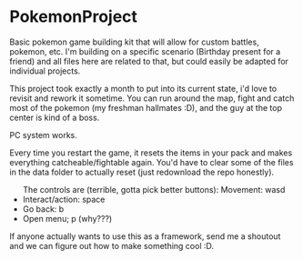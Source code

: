 # PokemonProject
Basic pokemon game building kit that will allow for custom battles, pokemon, etc.  I'm building on a specific scenario (Birthday present for a friend) and all files here are related to that, but could easily be adapted for individual projects.

This project took exactly a month to put into its current state, i'd love to revisit and rework it sometime.
You can run around the map, fight and catch most of the pokemon (my freshman hallmates :D), and the guy at the top center is kind of a boss. 

PC system works.

Every time you restart the game, it resets the items in your pack and makes everything catcheable/fightable again.  You'd have to clear some of the files in the data folder to actually reset (just redownload the repo honestly).

<ul> The controls are (terrible, gotta pick better buttons): 
Movement: wasd
<li>Interact/action: space
<li>Go back: b
<li>Open menu; p (why???)
</ul>
If anyone actually wants to use this as a framework, send me a shoutout and we can figure out how to make something cool :D.
